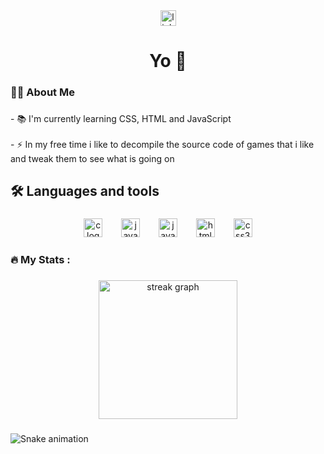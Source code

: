 <div align="center">
  <img src="https://img.shields.io/static/v1?message=LinkedIn&logo=linkedin&label=&color=0077B5&logoColor=white&labelColor=&style=for-the-badge" height="25" alt="linkedin logo"  />
</div>

###

<h1 align="center">Yo 👋</h1>

###

<h3 align="left">👩‍💻  About Me</h3>

###

<p align="left">- 📚 I'm currently learning CSS, HTML and JavaScript<br><br>- ⚡ In my free time i like to decompile the source code of games that i like and tweak them to see what is going on</p>

###

<h2 align="left">🛠 Languages and tools</h2>

###

<div align="center">
  <img src="https://cdn.jsdelivr.net/gh/devicons/devicon/icons/c/c-original.svg" height="30" alt="c logo"  />
  <img width="22" />
  <img src="https://cdn.jsdelivr.net/gh/devicons/devicon/icons/java/java-original.svg" height="30" alt="java logo"  />
  <img width="22" />
  <img src="https://cdn.jsdelivr.net/gh/devicons/devicon/icons/javascript/javascript-original.svg" height="30" alt="javascript logo"  />
  <img width="22" />
  <img src="https://cdn.jsdelivr.net/gh/devicons/devicon/icons/html5/html5-original.svg" height="30" alt="html5 logo"  />
  <img width="22" />
  <img src="https://cdn.jsdelivr.net/gh/devicons/devicon/icons/css3/css3-original.svg" height="30" alt="css3 logo"  />
</div>

###

<h3 align="left">🔥   My Stats :</h3>

###

<div align="center">
  <img src="https://streak-stats.demolab.com?user=matteo015&locale=en&mode=weekly&theme=dark&hide_border=false&border_radius=1&order=3" height="222" alt="streak graph"  />
</div>

###

<img src="https://raw.githubusercontent.com/matteo015/matteo015/output/snake.svg" alt="Snake animation" />

###
